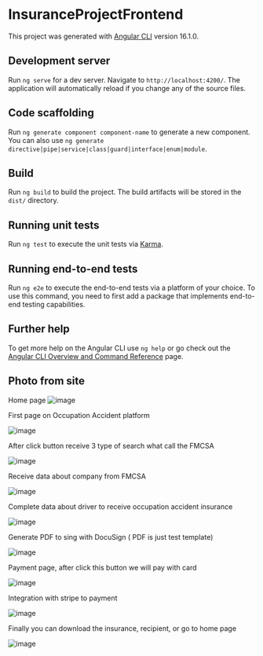 # InsuranceProjectFrontend

This project was generated with [Angular CLI](https://github.com/angular/angular-cli) version 16.1.0.

## Development server

Run `ng serve` for a dev server. Navigate to `http://localhost:4200/`. The application will automatically reload if you change any of the source files.

## Code scaffolding

Run `ng generate component component-name` to generate a new component. You can also use `ng generate directive|pipe|service|class|guard|interface|enum|module`.

## Build

Run `ng build` to build the project. The build artifacts will be stored in the `dist/` directory.

## Running unit tests

Run `ng test` to execute the unit tests via [Karma](https://karma-runner.github.io).

## Running end-to-end tests

Run `ng e2e` to execute the end-to-end tests via a platform of your choice. To use this command, you need to first add a package that implements end-to-end testing capabilities.

## Further help

To get more help on the Angular CLI use `ng help` or go check out the [Angular CLI Overview and Command Reference](https://angular.io/cli) page.

## Photo from site
Home page
![image](https://github.com/mikeesnipess/insurance-project-frontend/assets/97571296/55f24f4f-67b9-47d9-a5fb-e0441064b835)

First page on Occupation Accident platform

![image](https://github.com/mikeesnipess/insurance-project-frontend/assets/97571296/669d2a9c-4ab3-4df4-9ebb-48d972f1856b)

After click button receive 3 type of search what call the FMCSA

![image](https://github.com/mikeesnipess/insurance-project-frontend/assets/97571296/e8cbfc65-b774-46b5-a41a-bbad3b2a6e67)

Receive data about company from FMCSA

![image](https://github.com/mikeesnipess/insurance-project-frontend/assets/97571296/6a3c209e-74fb-4b2f-b573-882ded7917a0)

Complete data about driver to receive occupation accident insurance

![image](https://github.com/mikeesnipess/insurance-project-frontend/assets/97571296/5bbe106a-4ef4-442c-8159-53d38f121094)

Generate PDF to sing with DocuSign ( PDF is just test template)

![image](https://github.com/mikeesnipess/insurance-project-frontend/assets/97571296/6dff171c-7cba-4fe1-8760-35f418ad6343)

Payment page, after click this button we will pay with card

![image](https://github.com/mikeesnipess/insurance-project-frontend/assets/97571296/e2a841d0-c537-4a50-8e21-6d3326e24e8b)

Integration with stripe to payment

![image](https://github.com/mikeesnipess/insurance-project-frontend/assets/97571296/0cccf629-c87b-4a79-89f8-b44589aae4b3)

Finally you can download the insurance, recipient, or go to home page

![image](https://github.com/mikeesnipess/insurance-project-frontend/assets/97571296/7861deb3-2401-4a01-846f-75a8c2479ce9)


